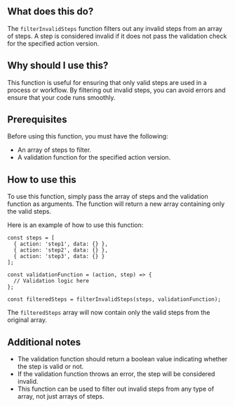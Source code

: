
  
   ## What does this do?

The `filterInvalidSteps` function filters out any invalid steps from an array of steps. A step is considered invalid if it does not pass the validation check for the specified action version.

## Why should I use this?

This function is useful for ensuring that only valid steps are used in a process or workflow. By filtering out invalid steps, you can avoid errors and ensure that your code runs smoothly.

## Prerequisites

Before using this function, you must have the following:

- An array of steps to filter.
- A validation function for the specified action version.

## How to use this

To use this function, simply pass the array of steps and the validation function as arguments. The function will return a new array containing only the valid steps.

Here is an example of how to use this function:

```
const steps = [
  { action: 'step1', data: {} },
  { action: 'step2', data: {} },
  { action: 'step3', data: {} }
];

const validationFunction = (action, step) => {
  // Validation logic here
};

const filteredSteps = filterInvalidSteps(steps, validationFunction);
```

The `filteredSteps` array will now contain only the valid steps from the original array.

## Additional notes

- The validation function should return a boolean value indicating whether the step is valid or not.
- If the validation function throws an error, the step will be considered invalid.
- This function can be used to filter out invalid steps from any type of array, not just arrays of steps.
  
  